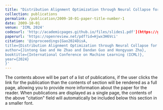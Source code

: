 ```yaml
---
title: "Distribution Alignment Optimization through Neural Collapse for Long-tailed Classification"
collection: publications
permalink: /publication/2009-10-01-paper-title-number-1
date: 2009-10-01
venue: 'ICML 2024'
codesurl: 'http://academicpages.github.io/files/slides1.pdf'](https://github.com/JintongGao/DisA'
paperurl: 'https://openreview.net/pdf?id=Hjwx3H6Vci'
citation: '@inproceedings{Gao2024DisA,
title={Distribution Alignment Optimization through Neural Collapse for Long-tailed Classification},
author={Jintong Gao and He Zhao and Dandan Guo and Hongyuan Zha},
booktitle={International Conference on Machine Learning (ICML)},
year={2024}
}'
---
```


The contents above will be part of a list of publications, if the user clicks the link for the publication than the contents of section will be rendered as a full page, allowing you to provide more information about the paper for the reader. When publications are displayed as a single page, the contents of the above "citation" field will automatically be included below this section in a smaller font.
